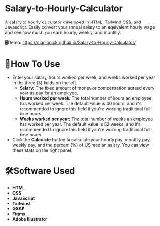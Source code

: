 # Salary-to-Hourly-Calculator
A salary to hourly calculator developed in HTML, Tailwind CSS, and Javascript. Easily convert your annual salary to an equivalent hourly wage and see how much you earn hourly, weekly, and monthly.

🖥️Demo: https://diamonick.github.io/Salary-to-Hourly-Calculator/

# 📄How To Use
* Enter your salary, hours worked per week, and weeks worked per year in the three (3) fields on the left.
  * <b>Salary:</b> The fixed amount of money or compensation agreed every year as pay for an employee.
  * <b>Hours worked per week:</b> The total number of hours an employee has worked per week. The default value is 40 hours, and it's recommended to ignore this field if you're working traditional full-time hours.
  * <b>Weeks worked per year:</b> The total number of weeks an employee has worked per year. The default value is 52 weeks, and it's recommended to ignore this field if you're working traditional full-time hours.
* Click the <b>Calculate</b> button to calculate your hourly pay, monthly pay, weekly pay, and the percent (%) of US median salary. You can view these stats on the right panel.

# 🛠️Software Used
* <b>HTML</b>
* <b>CSS</b>
* <b>JavaScript</b>
* <b>Tailwind</b>
* <b>GSAP</b>
* <b>Figma</b>
* <b>Adobe Illustrator</b>

